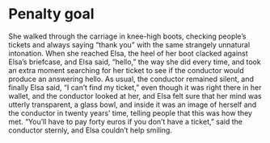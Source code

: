 Penalty goal
===========


She walked through the carriage in knee-high boots, checking people’s tickets and always saying “thank you” with the same strangely unnatural intonation. When she reached Elsa, the heel of her boot clacked against Elsa’s briefcase, and Elsa said, “hello,” the way she did every time, and took an extra moment searching for her ticket to see if the conductor would produce an answering hello. As usual, the conductor remained silent, and finally Elsa said, “I can’t find my ticket,” even though it was right there in her wallet, and the conductor looked at her, and Elsa felt sure that her mind was utterly transparent, a glass bowl, and inside it was an image of herself and the conductor in twenty years’ time, telling people that this was how they met. “You’ll have to pay forty euros if you don’t have a ticket,” said the conductor sternly, and Elsa couldn’t help smiling.
